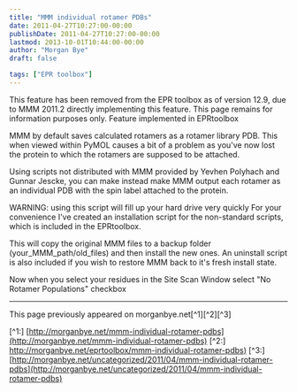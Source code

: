 ```yaml
---
title: "MMM individual rotamer PDBs"
date: 2011-04-27T10:27:00-00:00
publishDate: 2011-04-27T10:27:00-00:00
lastmod: 2013-10-01T10:44:00-00:00
author: "Morgan Bye"
draft: false

tags: ["EPR toolbox"]
---
```


This feature has been removed from the EPR toolbox as of version 12.9, due to MMM 2011.2 directly implementing this feature. This page remains for information purposes only.
Feature implemented in EPRtoolbox

MMM by default saves calculated rotamers as a rotamer library PDB. This when viewed within PyMOL causes a bit of a problem as you've now lost the protein to which the rotamers are supposed to be attached.

Using scripts not distributed with MMM provided by Yevhen Polyhach and Gunnar Jescke, you can make instead make MMM output each rotamer as an individual PDB with the spin label attached to the protein.

WARNING: using this script will fill up your hard drive very quickly
For your convenience I've created an installation script for the non-standard scripts, which is included in the EPRtoolbox.

This will copy the original MMM files to a backup folder (your_MMM_path/old_files) and then install the new ones. An uninstall script is also included if you wish to restore MMM back to it's fresh install state.

Now when you select your residues in the Site Scan Window select "No Rotamer Populations" checkbox


----
This page previously appeared on morganbye.net[^1][^2][^3]

[^1:] [http://morganbye.net/mmm-individual-rotamer-pdbs](http://morganbye.net/mmm-individual-rotamer-pdbs)
[^2:] [http://morganbye.net/eprtoolbox/mmm-individual-rotamer-pdbs)](http://morganbye.net/eprtoolbox/mmm-individual-rotamer-pdbs)
[^3:] [http://morganbye.net/uncategorized/2011/04/mmm-individual-rotamer-pdbs](http://morganbye.net/uncategorized/2011/04/mmm-individual-rotamer-pdbs)
